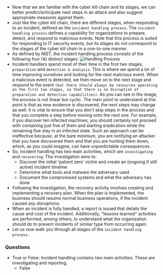- Now that we are familiar with the cyber kill chain and its stages, we can better predict/anticipate next steps in an attack and also suggest appropriate measures against them.
- Just like the cyber kill chain, there are different stages, when responding to an incident, defined as the `incident handling process`. The `incident handling process` defines a capability for organizations to prepare, detect, and respond to malicious events. Note that this process is suited for responding to IT security events, but its stages do not correspond to the stages of the cyber kill chain in a one-to-one manner.
- As defined by NIST, the incident handling process consists of the following four (4) distinct stages: ![Handling Process](https://academy.hackthebox.com/storage/modules/148/handling_process.png)
- Incident handlers spend most of their time in the first two stages, `preparation` and `detection & analysis`. This is where we spend a lot of time improving ourselves and looking for the next malicious event. When a malicious event is detected, we then move on to the next stage and respond to the event `(but there should always be resources operating on the first two stages, so that there is no disruption of preparation and detection capabilities)`. As you can see in the image, the process is not linear but cyclic. The main point to understand at this point is that as new evidence is discovered, the next steps may change as well. It is vital to ensure that you don't skip steps in the process and that you complete a step before moving onto the next one. For example, if you discover ten infected machines, you should certainly not proceed with containing just five of them and starting eradication while the remaining five stay in an infected state. Such an approach can be ineffective because, at the bare minimum, you are notifying an attacker that you have discovered them and that you are hunting them down, which, as you could imagine, can have unpredictable consequences.
- So, incident handling has two main activities, which are `investigating` and `recovering`. The investigation aims to:
	- Discover the initial 'patient zero' victim and create an (ongoing if still active) incident timeline
	- Determine what tools and malware the adversary used
	- Document the compromised systems and what the adversary has done
- Following the investigation, the recovery activity involves creating and implementing a recovery plan. When the plan is implemented, the business should resume normal business operations, if the incident caused any disruptions.
- When an incident is fully handled, a report is issued that details the cause and cost of the incident. Additionally, "lessons learned" activities are performed, among others, to understand what the organization should do to prevent incidents of similar type from occurring again.
- Let us now walk you through all stages of the `incident handling process`.


### Questions
- True or False: Incident handling contains two main activities. These are investigating and reporting.
	- False
